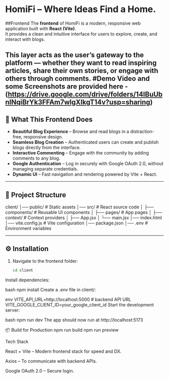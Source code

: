 # HomiFi – Where Ideas Find a Home.
##Frontend
The **frontend** of HomiFi is a modern, responsive web application built with **React (Vite)**.  
It provides a clean and intuitive interface for users to explore, create, and interact with blogs.  

This layer acts as the **user’s gateway** to the platform — whether they want to read inspiring articles, share their own stories, or engage with others through comments.
#Demo Video and some Screenshots are provided here - (https://drive.google.com/drive/folders/14IBuUbnINqiBrYk3FFAm7wlgXlkgT14v?usp=sharing)
---

## 🌟 What This Frontend Does
- **Beautiful Blog Experience** – Browse and read blogs in a distraction-free, responsive design.  
- **Seamless Blog Creation** – Authenticated users can create and publish blogs directly from the interface.  
- **Interactive Commenting** – Engage with the community by adding comments to any blog.  
- **Google Authentication** – Log in securely with Google OAuth 2.0, without managing separate credentials.  
- **Dynamic UI** – Fast navigation and rendering powered by Vite + React.  

---

## 📂 Project Structure
client/
│── public/ # Static assets
│── src/ # React source code
│ ├── components/ # Reusable UI components
│ ├── pages/ # App pages
│ ├── context/ # Context providers
│ ├── App.jsx
│ └── main.jsx
│── index.html
│── vite.config.js # Vite configuration
│── package.json
│── .env # Environment variables


---

## ⚙️ Installation

1. Navigate to the frontend folder:
   ```bash
   cd client
Install dependencies:

bash
npm install
Create a .env file in client/:

env
VITE_API_URL=http://localhost:5000   # backend API URL
VITE_GOOGLE_CLIENT_ID=your_google_client_id
Start the development server:

bash
npm run dev
The app should now run at http://localhost:5173

📦 Build for Production
npm run build
npm run preview

Tech Stack

React + Vite – Modern frontend stack for speed and DX.

Axios – To communicate with backend APIs.

Google OAuth 2.0 – Secure login.
